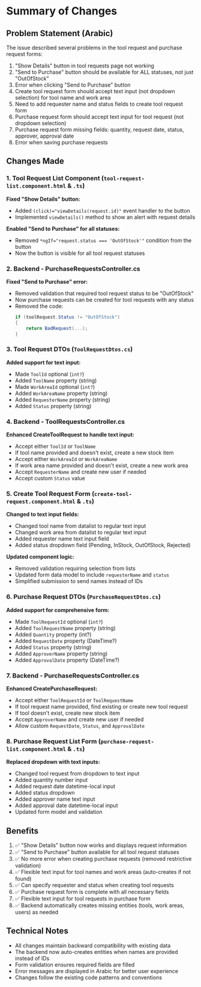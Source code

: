 # Summary of Changes

## Problem Statement (Arabic)
The issue described several problems in the tool request and purchase request forms:

1. "Show Details" button in tool requests page not working
2. "Send to Purchase" button should be available for ALL statuses, not just "OutOfStock"
3. Error when clicking "Send to Purchase" button
4. Create tool request form should accept text input (not dropdown selection) for tool name and work area
5. Need to add requester name and status fields to create tool request form
6. Purchase request form should accept text input for tool request (not dropdown selection)
7. Purchase request form missing fields: quantity, request date, status, approver, approval date
8. Error when saving purchase requests

## Changes Made

### 1. Tool Request List Component (`tool-request-list.component.html` & `.ts`)

**Fixed "Show Details" button:**
- Added `(click)="viewDetails(request.id)"` event handler to the button
- Implemented `viewDetails()` method to show an alert with request details

**Enabled "Send to Purchase" for all statuses:**
- Removed `*ngIf="request.status === 'OutOfStock'"` condition from the button
- Now the button is visible for all tool request statuses

### 2. Backend - PurchaseRequestsController.cs

**Fixed "Send to Purchase" error:**
- Removed validation that required tool request status to be "OutOfStock"
- Now purchase requests can be created for tool requests with any status
- Removed the code:
  ```csharp
  if (toolRequest.Status != "OutOfStock")
  {
      return BadRequest(...);
  }
  ```

### 3. Tool Request DTOs (`ToolRequestDtos.cs`)

**Added support for text input:**
- Made `ToolId` optional (`int?`)
- Added `ToolName` property (string)
- Made `WorkAreaId` optional (`int?`)
- Added `WorkAreaName` property (string)
- Added `RequesterName` property (string)
- Added `Status` property (string)

### 4. Backend - ToolRequestsController.cs

**Enhanced CreateToolRequest to handle text input:**
- Accept either `ToolId` or `ToolName`
- If tool name provided and doesn't exist, create a new stock item
- Accept either `WorkAreaId` or `WorkAreaName`
- If work area name provided and doesn't exist, create a new work area
- Accept `RequesterName` and create new user if needed
- Accept custom `Status` value

### 5. Create Tool Request Form (`create-tool-request.component.html` & `.ts`)

**Changed to text input fields:**
- Changed tool name from datalist to regular text input
- Changed work area from datalist to regular text input
- Added requester name text input field
- Added status dropdown field (Pending, InStock, OutOfStock, Rejected)

**Updated component logic:**
- Removed validation requiring selection from lists
- Updated form data model to include `requesterName` and `status`
- Simplified submission to send names instead of IDs

### 6. Purchase Request DTOs (`PurchaseRequestDtos.cs`)

**Added support for comprehensive form:**
- Made `ToolRequestId` optional (`int?`)
- Added `ToolRequestName` property (string)
- Added `Quantity` property (int?)
- Added `RequestDate` property (DateTime?)
- Added `Status` property (string)
- Added `ApproverName` property (string)
- Added `ApprovalDate` property (DateTime?)

### 7. Backend - PurchaseRequestsController.cs

**Enhanced CreatePurchaseRequest:**
- Accept either `ToolRequestId` or `ToolRequestName`
- If tool request name provided, find existing or create new tool request
- If tool doesn't exist, create new stock item
- Accept `ApproverName` and create new user if needed
- Allow custom `RequestDate`, `Status`, and `ApprovalDate`

### 8. Purchase Request List Form (`purchase-request-list.component.html` & `.ts`)

**Replaced dropdown with text inputs:**
- Changed tool request from dropdown to text input
- Added quantity number input
- Added request date datetime-local input
- Added status dropdown
- Added approver name text input
- Added approval date datetime-local input
- Updated form model and validation

## Benefits

1. ✅ "Show Details" button now works and displays request information
2. ✅ "Send to Purchase" button available for all tool request statuses
3. ✅ No more error when creating purchase requests (removed restrictive validation)
4. ✅ Flexible text input for tool names and work areas (auto-creates if not found)
5. ✅ Can specify requester and status when creating tool requests
6. ✅ Purchase request form is complete with all necessary fields
7. ✅ Flexible text input for tool requests in purchase form
8. ✅ Backend automatically creates missing entities (tools, work areas, users) as needed

## Technical Notes

- All changes maintain backward compatibility with existing data
- The backend now auto-creates entities when names are provided instead of IDs
- Form validation ensures required fields are filled
- Error messages are displayed in Arabic for better user experience
- Changes follow the existing code patterns and conventions
